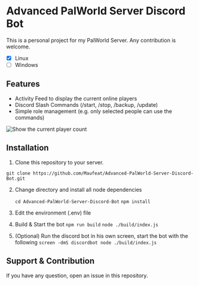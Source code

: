# Advanced PalWorld Server Discord Bot

This is a personal project for my PalWorld Server.
Any contribution is welcome.

 - [x] Linux
 - [ ] Windows

## Features

 - Activity Feed to display the current online players
 - Discord Slash Commands (/start, /stop, /backup, /update)
 - Simple role management (e.g. only selected people can use the commands)
 
![Show the current player count](https://i.ibb.co/88ZSVmn/grafik.png)

## Installation

1. Clone this repository to your server.

`git clone https://github.com/Maufeat/Advanced-PalWorld-Server-Discord-Bot.git`

2. Change directory and install all node dependencies

    `cd Advanced-PalWorld-Server-Discord-Bot`
    `npm install`
    
3. Edit the environment (.env) file
4. Build & Start the bot
`npm run build`
`node ./build/index.js`
5. (Optional) Run the discord bot in his own screen, start the bot with the following
`screen -dmS discordbot node ./build/index.js`


## Support & Contribution
If you have any question, open an issue in this repository.
